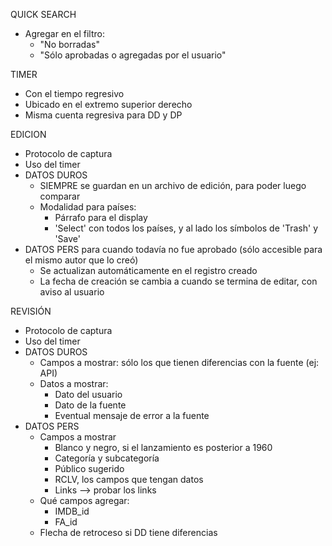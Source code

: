QUICK SEARCH
- Agregar en el filtro:
    - "No borradas"
    - "Sólo aprobadas o agregadas por el usuario"

TIMER 
- Con el tiempo regresivo
- Ubicado en el extremo superior derecho
- Misma cuenta regresiva para DD y DP

EDICION
- Protocolo de captura
- Uso del timer
- DATOS DUROS
	- SIEMPRE se guardan en un archivo de edición, para poder luego comparar
	- Modalidad para países: 
		- Párrafo para el display
		- 'Select' con todos los países, y al lado los símbolos de 'Trash' y 'Save'
- DATOS PERS para cuando todavía no fue aprobado (sólo accesible para el mismo autor que lo creó)
	- Se actualizan automáticamente en el registro creado
	- La fecha de creación se cambia a cuando se termina de editar, con aviso al usuario

REVISIÓN
- Protocolo de captura
- Uso del timer
- DATOS DUROS
	- Campos a mostrar: sólo los que tienen diferencias con la fuente (ej: API)
	- Datos a mostrar:
		- Dato del usuario
		- Dato de la fuente
		- Eventual mensaje de error a la fuente
- DATOS PERS
	- Campos a mostrar
		- Blanco y negro, si el lanzamiento es posterior a 1960
		- Categoría y subcategoría
		- Público sugerido
		- RCLV, los campos que tengan datos
		- Links --> probar los links
	- Qué campos agregar:
		- IMDB_id
		- FA_id
	- Flecha de retroceso si DD tiene diferencias
